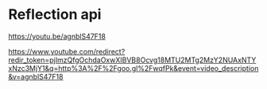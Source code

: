 # Reflection api

https://youtu.be/agnblS47F18



https://www.youtube.com/redirect?redir_token=pjImzQfgOchdaOxwXIBVB8Ocvg18MTU2MTg2MzY2NUAxNTYxNzc3MjY1&q=http%3A%2F%2Fgoo.gl%2FwqfPk&event=video_description&v=agnblS47F18
